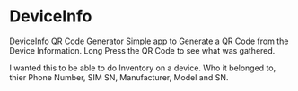 # DeviceInfo
DeviceInfo QR Code Generator
Simple app to Generate a QR Code from the Device Information.
Long Press the QR Code to see what was gathered.

I wanted this to be able to do Inventory on a device.  Who it belonged to, thier Phone Number, SIM SN, Manufacturer, Model and SN.
